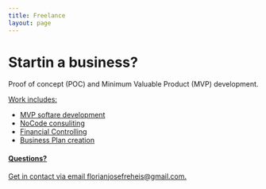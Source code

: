 ```yaml
---
title: Freelance
layout: page
---
```


<h1>Startin a business?</h1>
<p>
 Proof of concept (POC) and Minimum Valuable Product (MVP) development.
</p>

<u>Work includes:<u>
<ul>
  <li>MVP softare development</li>
  <li>NoCode consuliting</li>
  <li>Financial Controlling</li>
  <li>Business Plan creation</li>
</ul>

<h4>Questions?</h4>

<p>
  Get in contact via email <a class="link" href="mailto:{{ site.email }}">florianjosefreheis@gmail.com</a>.
</p>
